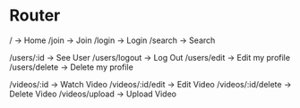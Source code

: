 # Router

/ -> Home
/join -> Join
/login -> Login
/search -> Search

/users/:id -> See User
/users/logout -> Log Out
/users/edit -> Edit my profile
/users/delete -> Delete my profile

/videos/:id -> Watch Video
/videos/:id/edit -> Edit Video
/videos/:id/delete -> Delete Video
/videos/upload -> Upload Video

